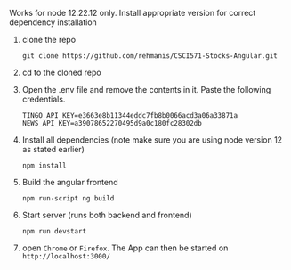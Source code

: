 Works for node 12.22.12 only. Install appropriate version for correct dependency installation


1. clone the repo
    ```
    git clone https://github.com/rehmanis/CSCI571-Stocks-Angular.git
    ```
2. cd to the cloned repo
    
3. Open the .env file and remove the contents in it. Paste the following credentials.
    ```
    TINGO_API_KEY=e3663e8b11344eddc7fb8b0066acd3a06a33871a
    NEWS_API_KEY=a39078652270495d9a0c180fc28302db
    ```


2. Install all dependencies (note make sure you are using node version 12 as stated earlier)
    ```
    npm install
    ```
3.  Build the angular frontend
    ```
    npm run-script ng build
    ```
4. Start server (runs both backend and frontend)
    ```
    npm run devstart
    ```
5. open ```Chrome``` or ```Firefox```. The App can then be started on ```http://localhost:3000/```

